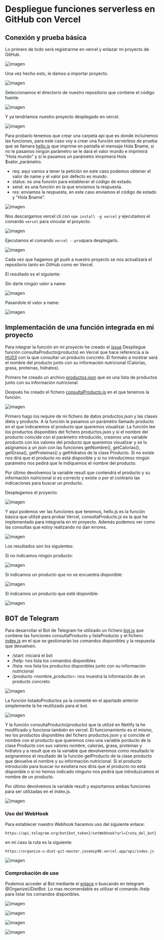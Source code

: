 # Despliegue funciones serverless en GitHub con Vercel

## Conexión y prueba básica

Lo primero de todo será registrarme en vercel y enlazar mi proyecto de GitHub.

![imagen](https://github.com/josemip98/OrganizeUDiet/blob/master/docs/img/registroVercel.png)

Una vez hecho esto, le damos a importar proyecto.

![imagen](https://github.com/josemip98/OrganizeUDiet/blob/master/docs/img/importarProyectoVercel.png)

Seleccionamos el directorio de nuestro repositorio que contiene el código fuente.

![imagen](https://github.com/josemip98/OrganizeUDiet/blob/master/docs/img/configVercel.png)

Y ya tendriamos nuestro proyecto desplegado en vercel.

![imagen](https://github.com/josemip98/OrganizeUDiet/blob/master/docs/img/despliegueVercel.png)

Para probarlo tenemos que crear una carpeta api que es donde incluiremos las funciones, para este caso voy a crear una función serverless de prueba que se llamara [hello.js](https://github.com/josemip98/OrganizeUDiet/blob/master/api/hello.js) que imprime en pantalla el mensaje Hola $name, si no le pasamos ningún parámetro se le dará el valor mundo e imprimirá "Hola mundo" y si le pasamos un parámetro imrpimerá Hola $valor_parámetro.

- req: aquí vamos a tener la petición en este caso podemos obtener el valor de name y el valor por defecto es mundo.
- status: es una función para establecer el código de estado.
- send: es una función en la que enviamos la respuesta.
- res: enviamos la respuesta, en este caso enviamos el código de estado y "Hola $name".

![imagen](https://github.com/josemip98/OrganizeUDiet/blob/master/docs/img/hello.png)

Nos descargamos vercel cli con `npm install -g vercel` y ejecutamos el comando `vercel` para vincular el proyecto.

![imagen](https://github.com/josemip98/OrganizeUDiet/blob/master/docs/img/vercelCLI.png)

Ejecutamos el comando `vercel --prod`para desplegarlo.

![imagen](https://github.com/josemip98/OrganizeUDiet/blob/master/docs/img/vercelCLI2.png)

Cada vez que hagamos git push a nuestro proyecto se nos actualizará el repositorio tanto en GitHub como en Vercel.

El resultado es el siguiente:

Sin darle ningún valor a name:

![imagen](https://github.com/josemip98/OrganizeUDiet/blob/master/docs/img/resultadoVercel1.png)

Pasandole el valor a name:

![imagen](https://github.com/josemip98/OrganizeUDiet/blob/master/docs/img/resultadoVercel2.png)

## Implementación de una función integrada en mi proyecto

Para integrar la función en mi proyecto he creado el [issue](https://github.com/josemip98/OrganizeUDiet/issues/43) Despliegue función consultaProducto(producto) en Vercel que hace referencia a la [HU03](https://github.com/josemip98/OrganizeUDiet/issues/20) con la que consultar un producto concreto. El formato a mostrar será el nombre del producto junto con su información nutricional (Calorías, grasa, proteinas, hidratos).

Primero he creado un archivo [productos.json](https://github.com/josemip98/OrganizeUDiet/blob/master/api/productos.json) que es una lista de productos junto con su información nutricional.

Después he creado el fichero [consultaProducto.js](https://github.com/josemip98/OrganizeUDiet/blob/master/api/consultaProducto.js) en el que tenemos la función.

![imagen](https://github.com/josemip98/OrganizeUDiet/blob/master/docs/img/consultaProducto.png)

Primero hago los require de mi fichero de datos productos.json y las clases dieta y producto. 
A la función le pasamos un parámetro llamado producto en el que indicaremos el producto que queremos visualizar. La función lee los productos disponibles del fichero productos.json y si el nombre del producto coincide con el parámetro introducido, creamos una variable producto con los valores del producto que queremos visualizar y se lo asignamos a un json con las funciones getNombre(), getCalorias(), getGrasa(), getProteinas() y getHidratos de la clase Producto. Si no existe nos dirá que el producto no está disponible y si no introducimos ningún parámetro nos pedirá que le indiquemos el nombre del producto.

Por último devolvemos la variable result que contendrá el producto y su información nutricional si es correcto y existe o por el contrario las indicaciones para buscar un producto.

Desplegamos el proyecto:

![imagen](https://github.com/josemip98/OrganizeUDiet/blob/master/docs/img/despliegueVercel2.png)

Y aquí podemos ver las funciones que tenemos, hello.js es la función básica que utilizé para probar Vercel, consultaProducto.js es la que he implementado para integrarla en mi proyecto.
Además podemos ver como las consultas que estoy realizando no dan errores.

![imagen](https://github.com/josemip98/OrganizeUDiet/blob/master/docs/img/despliegueVercel3.png)

Los resultados son los siguientes:

Si no indicamos ningún producto:

![imagen](https://github.com/josemip98/OrganizeUDiet/blob/master/docs/img/resultadoVercel3.png)

Si indicamos un producto que no se encuentra disponible:

![imagen](https://github.com/josemip98/OrganizeUDiet/blob/master/docs/img/resultadoVercel4.png)

Si indicamos un producto que esté disponible:

![imagen](https://github.com/josemip98/OrganizeUDiet/blob/master/docs/img/resultadoVercel5.png)

## BOT de Telegram

Para desarrollar el Bot de Telegram he utilizado un fichero [bot.js](https://github.com/josemip98/OrganizeUDiet/blob/master/api/bot.js) que contiene las funciones consultaProducto y listaProducto y el fichero [index.js](https://github.com/josemip98/OrganizeUDiet/blob/master/api/index.js) en el que
se gestionarán los comandos disponibles y la respuesta que devuelven.

+ /start: iniciará el bot
+ /help: nos lista los comandos disponibles
+ /lista: nos lista los productos disponibles junto con su información nutricional
+ /producto <nombre_producto>: nos muestra la información de un producto concreto

![imagen](https://github.com/josemip98/OrganizeUDiet/blob/master/docs/img/index.png)

La función listadoProductos ya la comenté en el apartado anterior simplemente la he reutilizado para el bot.

![imagen](https://github.com/josemip98/OrganizeUDiet/blob/master/docs/img/listadoBot.png)

Y la función consultaProducto(producto) que la utilizé en Netlify la he modificado y funciona también en vercel. El funcionamiento es el mismo, leo los productos disponibles del fichero productos.json y si coincide el nombre con el producto que queremos creo una variable porducto de la clase Producto con sus valores nombre, calorias, grasa, proteinas y hidratos y a result que es la variable que devolveremos como resultado le asignaremos el resultado de la función getProducto de la clase producto que devuelve el nombre y su información nutricional.
Si el producto introducido para buscar no existiera nos diría que el producto no está disponible o si no hemos indicado ninguno nos pedirá que introduzcamos el nombre de un producto.

Por último devolvemos la variable result y exportamos ambas funciones para ser utilizadas en el index.js.

![imagen](https://github.com/josemip98/OrganizeUDiet/blob/master/docs/img/consultaProductoBot.png)

### Uso del WebHook 

Para establecer nuestro Webhook hacemos uso del siguiente enlace:

`https://api.telegram.org/bot{bot_token}/setWebhook?url={ruta_del_bot}`

en mi caso la ruta es la siguiente:

`https://organize-u-diet-git-master.josemip98.vercel.app/api/index.js`

![imagen](https://github.com/josemip98/OrganizeUDiet/blob/master/docs/img/webhook.png)

### Comprobación de uso

Podemos acceder al Bot mediante el [enlace](tg://resolve?domain=OrganizeUDietBot) o buscando en telegram @OrganizeUDietBot. Lo mas recomendable es utilizar el comando /help para listar los comandos disponibles.

![imagen](https://github.com/josemip98/OrganizeUDiet/blob/master/docs/img/usoBot1.png)

![imagen](https://github.com/josemip98/OrganizeUDiet/blob/master/docs/img/usoBot2.png)

![imagen](https://github.com/josemip98/OrganizeUDiet/blob/master/docs/img/usoBot3.png)

![imagen](https://github.com/josemip98/OrganizeUDiet/blob/master/docs/img/usoBot4.png)




